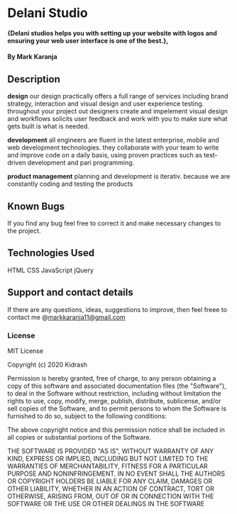 # Delani Studio

#### {Delani studios helps you with setting up your website with logos and ensuring  your web user interface is one of the best.},

#### By Mark Karanja

## Description
**design**
our design practically offers a full range of services including brand strategy, interaction and visual design and user experience testing.
throughout your project out designers create and impelement visual design and workflows solicits user feedback and work with you to make sure what gets built is what is needed.

**development**
all engineers are fluent in the latest enterprise, mobile and web development technologies.
they collaborate with your team to write and improve code on a daily basis, using proven practices such as test-driven development and pari programming.

**product management**
planning and development is iterativ. because we are constantly coding and testing the products 

## Known Bugs
If you find any bug feel free to correct it and make necessary changes to the project. 

## Technologies Used
HTML
CSS
JavaScript
jQuery

## Support and contact details
If there are any questions, ideas, suggestions to improve,  then feel freee to contact me
@markkaranja11@gmail.com
 
### License
MIT License

Copyright (c) 2020 Kidrash

Permission is hereby granted, free of charge, to any person obtaining a copy of this software and associated documentation files (the "Software"), to deal in the Software without restriction, including without limitation the rights to use, copy, modify, merge, publish, distribute, sublicense, and/or sell copies of the Software, and to permit persons to whom the Software is furnished to do so, subject to the following conditions:

The above copyright notice and this permission notice shall be included in all copies or substantial portions of the Software.

THE SOFTWARE IS PROVIDED "AS IS", WITHOUT WARRANTY OF ANY KIND, EXPRESS OR IMPLIED, INCLUDING BUT NOT LIMITED TO THE WARRANTIES OF MERCHANTABILITY, FITNESS FOR A PARTICULAR PURPOSE AND NONINFRINGEMENT. IN NO EVENT SHALL THE AUTHORS OR COPYRIGHT HOLDERS BE LIABLE FOR ANY CLAIM, DAMAGES OR OTHER LIABILITY, WHETHER IN AN ACTION OF CONTRACT, TORT OR OTHERWISE, ARISING FROM, OUT OF OR IN CONNECTION WITH THE SOFTWARE OR THE USE OR OTHER DEALINGS IN THE SOFTWARE
